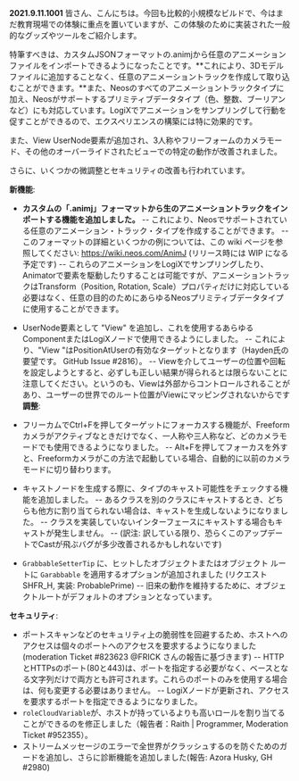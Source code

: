 **2021.9.11.1001**
皆さん、こんにちは。今回も比較的小規模なビルドで、今はまだ教育現場での体験に重点を置いていますが、この体験のために実装された一般的なグッズやツールをご紹介します。

特筆すべきは、カスタムJSONフォーマットの.animjから任意のアニメーションファイルをインポートできるようになったことです。**これにより、3Dモデルファイルに追加することなく、任意のアニメーショントラックを作成して取り込むことができます。**また、Neosのすべてのアニメーショントラックタイプに加え、Neosがサポートするプリミティブデータタイプ（色、整数、ブーリアンなど）にも対応しています。LogiXでアニメーションをサンプリングして行動を促すことができるので、エクスペリエンスの構築には特に効果的です。

また、View UserNode要素が追加され、3人称やフリーフォームのカメラモード、その他のオーバーライドされたビューでの特定の動作が改善されました。

さらに、いくつかの微調整とセキュリティの改善も行われています。

**新機能**:
- **カスタムの「.animj」フォーマットから生のアニメーショントラックをインポートする機能を追加しました。**
-- これにより、Neosでサポートされている任意のアニメーション・トラック・タイプを作成することができます。
-- このフォーマットの詳細といくつかの例については、この wiki ページを参照してください: https://wiki.neos.com/AnimJ (リリース時には WIP になる予定です)
-- これらのアニメーションをLogiXでサンプリングしたり、Animatorで要素を駆動したりすることは可能ですが、アニメーショントラックはTransform（Position, Rotation, Scale）プロパティだけに対応している必要はなく、任意の目的のためにあらゆるNeosプリミティブデータタイプに使用することができます。

- UserNode要素として "View" を追加し、これを使用するあらゆるComponentまたはLogiXノードで使用できるようにしました。
-- これにより、"View "はPositionAtUserの有効なターゲットとなります（Hayden氏の要望です。 GitHub Issue #2816）。
-- Viewを介してユーザーの位置や回転を設定しようとすると、必ずしも正しい結果が得られるとは限らないことに注意してください。というのも、Viewは外部からコントロールされることがあり、ユーザーの世界でのルート位置がViewにマッピングされないからです
**調整**:
- フリーカムでCtrl+Fを押してターゲットにフォーカスする機能が、Freeformカメラがアクティブなときだけでなく、一人称や三人称など、どのカメラモードでも使用できるようになりました。
-- Alt+Fを押してフォーカスを外すと、Freeformカメラがこの方法で起動している場合、自動的に以前のカメラモードに切り替わります。
- キャストノードを生成する際に、タイプのキャスト可能性をチェックする機能を追加しました。
-- あるクラスを別のクラスにキャストするとき、どちらも他方に割り当てられない場合は、キャストを生成しないようになりました。
-- クラスを実装していないインターフェースにキャストする場合もキャストが発生しません。
-- (訳注: 訳している限り、恐らくこのアップデートでCastが飛ぶバグが多少改善されるかもしれないです)
- `GrabbableSetterTip` に、ヒットしたオブジェクトまたはオブジェクト ルートに `Garabbable` を適用するオプションが追加されました (リクエスト SHFR_H, 実装: ProbablePrime)
-- 旧来の動作を維持するために、オブジェクトルートがデフォルトのオプションとなっています。

**セキュリティ**:
- ポートスキャンなどのセキュリティ上の脆弱性を回避するため、ホストへのアクセスは個々のポートへのアクセスを要求するようになりました(moderation Ticket #823623 @FRICK さんの報告に基づきます)
-- HTTPとHTTPsのポート(80と443)は、ポートを指定する必要がなく、ベースとなる文字列だけで両方とも許可されます。これらのポートのみを使用する場合は、何も変更する必要はありません。
-- LogiXノードが更新され、アクセスを要求するポートを指定できるようになりました。
- `roleCloudVariable`が、ホストが持っているよりも高いロールを割り当てることができるのを修正しました（報告者：Raith | Programmer, Moderation Ticket #952355）。
- ストリームメッセージのエラーで全世界がクラッシュするのを防ぐためのガードを追加し、さらに診断機能を追加しました(報告: Azora Husky, GH #2980)